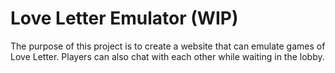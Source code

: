 # Love Letter Emulator (WIP)
The purpose of this project is to create a website that can emulate games of Love Letter. Players can also chat with each other while waiting in the lobby.

